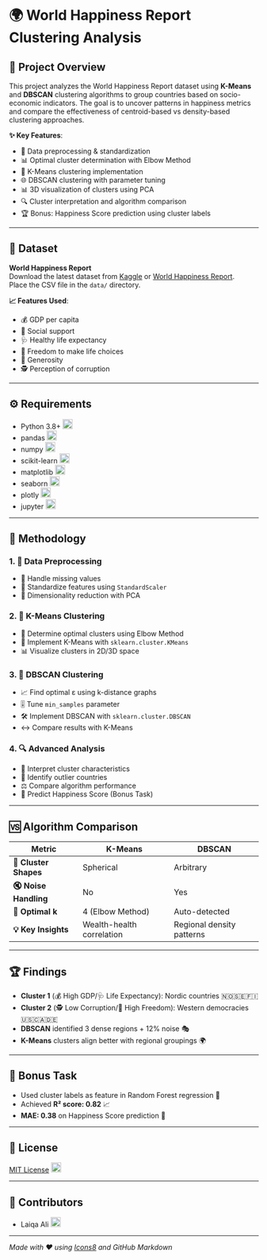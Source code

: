 # 🌍 World Happiness Report Clustering Analysis

## 🚀 Project Overview
This project analyzes the World Happiness Report dataset using **K-Means** and **DBSCAN** clustering algorithms to group countries based on socio-economic indicators. The goal is to uncover patterns in happiness metrics and compare the effectiveness of centroid-based vs density-based clustering approaches.

**✨ Key Features**:
- 🧹 Data preprocessing & standardization
- 📊 Optimal cluster determination with Elbow Method
- 🎯 K-Means clustering implementation
- 🌐 DBSCAN clustering with parameter tuning
- 📊 3D visualization of clusters using PCA
- 🔍 Cluster interpretation and algorithm comparison
- 🏆 Bonus: Happiness Score prediction using cluster labels

---

## 📂 Dataset
**World Happiness Report**  
Download the latest dataset from [Kaggle](https://www.kaggle.com/unsdsn/world-happiness) or [World Happiness Report](https://worldhappiness.report/).  
Place the CSV file in the `data/` directory.

**📈 Features Used**:
- 💰 GDP per capita
- 🤝 Social support
- 🩺 Healthy life expectancy
- 🗽 Freedom to make life choices
- 🎁 Generosity
- 🕵️ Perception of corruption

---

## ⚙️ Requirements
- Python 3.8+ <img src="https://img.icons8.com/color/48/000000/python.png" width="20"/>
- pandas <img src="https://img.icons8.com/color/48/000000/pandas.png" width="20"/>
- numpy <img src="https://img.icons8.com/color/48/000000/numpy.png" width="20"/>
- scikit-learn <img src="https://img.icons8.com/color/48/000000/scikit-learn.png" width="20"/>
- matplotlib <img src="https://img.icons8.com/color/48/000000/matplotlib.png" width="20"/>
- seaborn <img src="https://seaborn.pydata.org/_static/logo-wide-lightbg.svg" width="20"/>
- plotly <img src="https://img.icons8.com/color/48/000000/plotly.png" width="20"/>
- jupyter <img src="https://img.icons8.com/color/48/000000/jupyter.png" width="20"/>

---

## 🔬 Methodology
### 1. 🧼 Data Preprocessing
- 🚫 Handle missing values
- 📏 Standardize features using `StandardScaler`
- 🔄 Dimensionality reduction with PCA

### 2. 🧲 K-Means Clustering
- 📐 Determine optimal clusters using Elbow Method
- 🤖 Implement K-Means with `sklearn.cluster.KMeans`
- 📊 Visualize clusters in 2D/3D space

### 3. 🌌 DBSCAN Clustering
- 📈 Find optimal ε using k-distance graphs
- 🎚️ Tune `min_samples` parameter
- 🛠️ Implement DBSCAN with `sklearn.cluster.DBSCAN`
- ↔️ Compare results with K-Means

### 4. 🔍 Advanced Analysis
- 🔎 Interpret cluster characteristics
- 🎯 Identify outlier countries
- ⚖️ Compare algorithm performance
- 🔮 Predict Happiness Score (Bonus Task)

---

## 🆚 Algorithm Comparison
| Metric          | K-Means                     | DBSCAN                      |
|-----------------|-----------------------------|-----------------------------|
| **🔵 Cluster Shapes**  | Spherical                   | Arbitrary                   |
| **🔇 Noise Handling**  | No                          | Yes                         |
| **🎯 Optimal k**       | 4 (Elbow Method)            | Auto-detected               |
| **💡 Key Insights**    | Wealth-health correlation   | Regional density patterns   |

---

## 🏆 Findings
- **Cluster 1** (💰 High GDP/🩺 Life Expectancy): Nordic countries 🇳🇴🇸🇪🇫🇮
- **Cluster 2** (🕵️ Low Corruption/🗽 High Freedom): Western democracies 🇺🇸🇨🇦🇩🇪
- **DBSCAN** identified 3 dense regions + 12% noise 🎭
- **K-Means** clusters align better with regional groupings 🌍

---

## 🌟 Bonus Task
- Used cluster labels as feature in Random Forest regression 🌳
- Achieved **R² score: 0.82** 📈
- **MAE: 0.38** on Happiness Score prediction 🎯

---

## 📜 License
[MIT License](LICENSE) <img src="https://img.icons8.com/color/48/000000/license.png" width="20"/>

---

## 👥 Contributors
- Laiqa Ali <img src="https://img.icons8.com/color/48/000000/user.png" width="20"/>

---

*Made with ❤️ using [Icons8](https://icons8.com) and GitHub Markdown*
